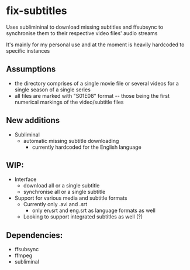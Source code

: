 # fix-subtitles
Uses sublimininal to download missing subtitles and ffsubsync to synchronise them to their respective video files' audio streams

It's mainly for my personal use and at the moment is heavily hardcoded to specific instances

## Assumptions
- the directory comprises of a single movie file or several videos for a single season of a single series
- all files are marked with "S01E08" format -- those being the first numerical markings of the video/subtitle files

## New additions
- Subliminal
	- automatic missing subtitle downloading
		- currently hardcoded for the English language

## WIP:
- Interface
	- download all or a single subtitle
	- synchronise all or a single subtitle
- Support for various media and subtitle formats
	- Currently only .avi and .srt
		- only en.srt and eng.srt as language formats as well
	- Looking to support integrated subtitles as well (?)

## Dependencies:
- ffsubsync
- ffmpeg
- subliminal
